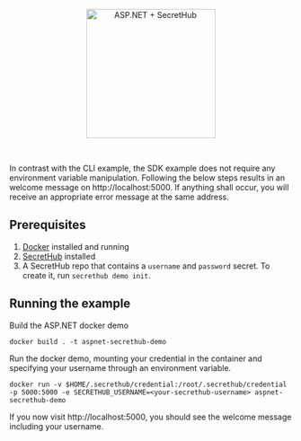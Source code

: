 <p align="center">
  <img src="https://secrethub.io/img/integrations/aspnet/github-banner.png?v1" alt="ASP.NET + SecretHub" height="230">
</p>
<br/>

In contrast with the CLI example, the SDK example does not require any environment variable manipulation. Following the below steps results in an welcome message on http://localhost:5000. If anything shall occur, you will receive an appropriate error message at the same address.

## Prerequisites
1. [Docker](https://docs.docker.com/install/) installed and running
1. [SecretHub](https://secrethub.io/docs/start/getting-started/#install) installed
1. A SecretHub repo that contains a `username` and `password` secret. To create it, run `secrethub demo init`.

## Running the example

Build the ASP.NET docker demo
```
docker build . -t aspnet-secrethub-demo
```

Run the docker demo, mounting your credential in the container and specifying your username through an environment variable.
```
docker run -v $HOME/.secrethub/credential:/root/.secrethub/credential -p 5000:5000 -e SECRETHUB_USERNAME=<your-secrethub-username> aspnet-secrethub-demo
```

If you now visit http://localhost:5000, you should see the welcome message including your username.
